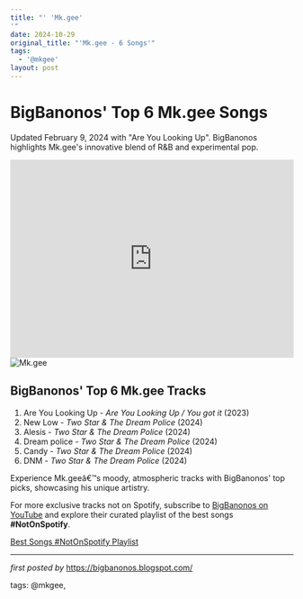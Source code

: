 ```yaml
---
title: "' 'Mk.gee'
'"
date: 2024-10-29
original_title: "'Mk.gee - 6 Songs'"
tags:
  - '@mkgee'
layout: post
---
```

<div class="blog-post"> <h1>BigBanonos' Top 6 Mk.gee Songs</h1> <p>Updated February 9, 2024 with "Are You Looking Up". BigBanonos highlights Mk.gee's innovative blend of R&B and experimental pop.</p> <div class="embed-code"> <iframe allow="autoplay; clipboard-write; encrypted-media; fullscreen; picture-in-picture" allowfullscreen="" frameborder="0" height="352" loading="lazy" src="https://open.spotify.com/embed/playlist/3To8iLdYIwumIc03oMZy6a?utm_source=generator" width="100%"></iframe> </div> <div class="image-container"> <img alt="Mk.gee" src="https://www.therevolverclub.com/cdn/shop/articles/Untitled_design_8be3b05d-27e7-4a58-b6ca-e42eb345d7dd.png?v=1717506621&width=1200" /> </div> <h2>BigBanonos' Top 6 Mk.gee Tracks</h2> <ol> <li>Are You Looking Up - <em>Are You Looking Up / You got it</em> (2023)</li> <li>New Low - <em>Two Star & The Dream Police</em> (2024)</li> <li>Alesis - <em>Two Star & The Dream Police</em> (2024)</li> <li>Dream police - <em>Two Star & The Dream Police</em> (2024)</li> <li>Candy - <em>Two Star & The Dream Police</em> (2024)</li> <li>DNM - <em>Two Star & The Dream Police</em> (2024)</li> </ol> <p>Experience Mk.geeâ€™s moody, atmospheric tracks with BigBanonos' top picks, showcasing his unique artistry.</p> </div>


<!--Subscribe and Playlist Links-->
<div>
    <p>For more exclusive tracks not on Spotify, subscribe to <a href="https://www.youtube.com/@BigBanonos" target="_blank">BigBanonos on YouTube</a> and explore their curated playlist of the best songs <strong>#NotOnSpotify</strong>.</p>
    <p><a href="https://www.youtube.com/playlist?list=PLtuNtuTatqI0kFahUCbtbfenC_ET5O_tr" target="_blank">Best Songs #NotOnSpotify Playlist<br /></a></p></div>

<hr />

<p><em>first posted by</em> <a href="https://bigbanonos.blogspot.com/" rel="noopener" target="_new">https://bigbanonos.blogspot.com/</a></p>

<p>tags: @mkgee,</p>
